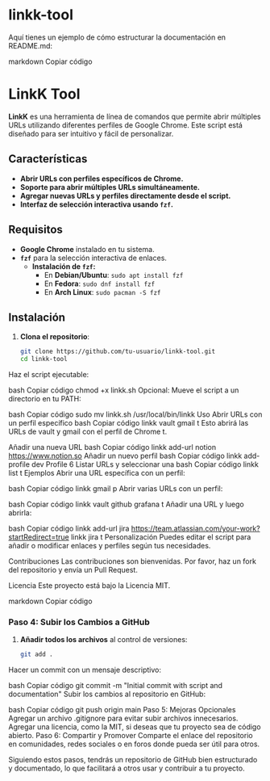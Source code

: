 # linkk-tool
Aquí tienes un ejemplo de cómo estructurar la documentación en README.md:

markdown
Copiar código
# LinkK Tool

**LinkK** es una herramienta de línea de comandos que permite abrir múltiples URLs utilizando diferentes perfiles de Google Chrome. Este script está diseñado para ser intuitivo y fácil de personalizar.

## Características

- **Abrir URLs con perfiles específicos de Chrome.**
- **Soporte para abrir múltiples URLs simultáneamente.**
- **Agregar nuevas URLs y perfiles directamente desde el script.**
- **Interfaz de selección interactiva usando `fzf`.**

## Requisitos

- **Google Chrome** instalado en tu sistema.
- **`fzf`** para la selección interactiva de enlaces.
  - **Instalación de `fzf`:**
    - En **Debian/Ubuntu**: `sudo apt install fzf`
    - En **Fedora**: `sudo dnf install fzf`
    - En **Arch Linux**: `sudo pacman -S fzf`

## Instalación

1. **Clona el repositorio**:

   ```bash
   git clone https://github.com/tu-usuario/linkk-tool.git
   cd linkk-tool
Haz el script ejecutable:

bash
Copiar código
chmod +x linkk.sh
Opcional: Mueve el script a un directorio en tu PATH:

bash
Copiar código
sudo mv linkk.sh /usr/local/bin/linkk
Uso
Abrir URLs con un perfil específico
bash
Copiar código
linkk vault gmail t
Esto abrirá las URLs de vault y gmail con el perfil de Chrome t.

Añadir una nueva URL
bash
Copiar código
linkk add-url notion https://www.notion.so
Añadir un nuevo perfil
bash
Copiar código
linkk add-profile dev Profile 6
Listar URLs y seleccionar una
bash
Copiar código
linkk list t
Ejemplos
Abrir una URL específica con un perfil:

bash
Copiar código
linkk gmail p
Abrir varias URLs con un perfil:

bash
Copiar código
linkk vault github grafana t
Añadir una URL y luego abrirla:

bash
Copiar código
linkk add-url jira https://team.atlassian.com/your-work?startRedirect=true
linkk jira t
Personalización
Puedes editar el script para añadir o modificar enlaces y perfiles según tus necesidades.

Contribuciones
Las contribuciones son bienvenidas. Por favor, haz un fork del repositorio y envía un Pull Request.

Licencia
Este proyecto está bajo la Licencia MIT.

markdown
Copiar código

### Paso 4: Subir los Cambios a GitHub

1. **Añadir todos los archivos** al control de versiones:

   ```bash
   git add .
Hacer un commit con un mensaje descriptivo:

bash
Copiar código
git commit -m "Initial commit with script and documentation"
Subir los cambios al repositorio en GitHub:

bash
Copiar código
git push origin main
Paso 5: Mejoras Opcionales
Agregar un archivo .gitignore para evitar subir archivos innecesarios.
Agregar una licencia, como la MIT, si deseas que tu proyecto sea de código abierto.
Paso 6: Compartir y Promover
Comparte el enlace del repositorio en comunidades, redes sociales o en foros donde pueda ser útil para otros.

Siguiendo estos pasos, tendrás un repositorio de GitHub bien estructurado y documentado, lo que facilitará a otros usar y contribuir a tu proyecto.
